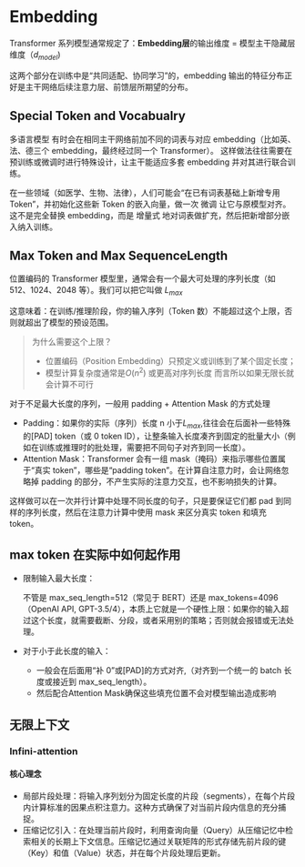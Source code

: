 # Embedding

Transformer 系列模型通常规定了：**Embedding层**的输出维度 = 模型主干隐藏层维度（$d_{model}$) 

这两个部分在训练中是“共同适配、协同学习”的，embedding 输出的特征分布正好是主干网络后续注意力层、前馈层所期望的分布。

## Special Token and Vocabualry

多语言模型 有时会在相同主干网络前加不同的词表与对应 embedding（比如英、法、德三个 embedding，最终经过同一个 Transformer）。
这样做法往往需要在预训练或微调时进行特殊设计，让主干能适应多套 embedding 并对其进行联合训练。

在一些领域（如医学、生物、法律），人们可能会“在已有词表基础上新增专用 Token”，并初始化这些新 Token 的嵌入向量，做一次 微调 让它与原模型对齐。
这不是完全替换 embedding，而是 增量式 地对词表做扩充，然后把新增部分嵌入纳入训练。

## Max Token and Max SequenceLength

位置编码的 Transformer 模型里，通常会有一个最大可处理的序列长度（如 512、1024、2048 等）。我们可以把它叫做 $L_{max}$

这意味着：在训练/推理阶段，你的输入序列（Token 数）不能超过这个上限，否则就超出了模型的预设范围。

> 为什么需要这个上限？
> - 位置编码（Position Embedding）只预定义或训练到了某个固定长度；
> - 模型计算复杂度通常是$O(n^2)$ 或更高对序列长度 而言所以如果无限长就会计算不可行


对于不足最大长度的序列，一般用 padding + Attention Mask 的方式处理
- Padding：如果你的实际（序列）长度 n 小于$L_{max}$,往往会在后面补一些特殊的[PAD] token（或 0 token ID），让整条输入长度凑齐到固定的批量大小（例如在训练或推理时的批处理，需要把不同句子对齐到同一长度）。
- Attention Mask：Transformer 会有一组 mask（掩码）来指示哪些位置属于“真实 token”，哪些是“padding token”。在计算自注意力时，会让网络忽略掉 padding 的部分，不产生实际的注意力交互，也不影响损失的计算。

这样做可以在一次并行计算中处理不同长度的句子，只是要保证它们都 pad 到同样的序列长度，然后在注意力计算中使用 mask 来区分真实 token 和填充 token。

## max token 在实际中如何起作用
- 限制输入最大长度：
    
    不管是 max_seq_length=512（常见于 BERT）还是 max_tokens=4096（OpenAI API, GPT-3.5/4），本质上它就是一个硬性上限：如果你的输入超过这个长度，就需要截断、分段，或者采用别的策略；否则就会报错或无法处理。

- 对于小于此长度的输入：
    - 一般会在后面用“补 0”或[PAD]的方式对齐,（对齐到一个统一的 batch 长度或接近到 max_seq_length）。
    - 然后配合Attention Mask确保这些填充位置不会对模型输出造成影响

## 无限上下文
### Infini-attention 
 
#### 核心理念
- 局部片段处理：​将输入序列划分为固定长度的片段（segments），在每个片段内计算标准的因果点积注意力。这种方式确保了对当前片段内信息的充分捕捉。
- 压缩记忆引入：​在处理当前片段时，利用查询向量（Query）从压缩记忆中检索相关的长期上下文信息。压缩记忆通过关联矩阵的形式存储先前片段的键（Key）和值（Value）状态，并在每个片段处理后更新。
